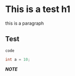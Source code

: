 # This is a test h1

this is a paragraph

## Test

```
code
```

```cpp
int a = 10;
```

***NOTE***

